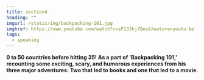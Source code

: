 ```yaml
---
title: section4
heading: ""
imgurl: /static/img/backpacking-101.jpg
imghref: https://www.youtube.com/watch?v=sF133kj7Qes&feature=youtu.be
tags:
  - speaking
---
```

**0 to 50 countries before hitting 35! As a part of 'Backpacking 101,' recounting some exciting, scary, and humorous experiences from his three major adventures: Two that led to books and one that led to a movie.**